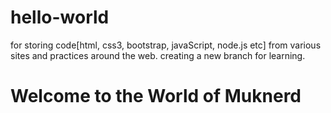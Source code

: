 # hello-world
for storing code[html, css3, bootstrap, javaScript, node.js etc] from various sites and practices around the web.
creating a new branch for learning.
<html>
<title> muknerd's branches </title>
<body> 
<h1> Welcome to the World of Muknerd </h1>
</body>
</html>
